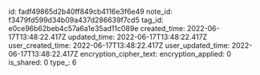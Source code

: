 id: fadf49865d2b40ff849cb4116e3f6e49
note_id: f3479fd599d34b09a437d286639f7cd5
tag_id: e0ce96b62beb4c57a6a1e35ad11c089e
created_time: 2022-06-17T13:48:22.417Z
updated_time: 2022-06-17T13:48:22.417Z
user_created_time: 2022-06-17T13:48:22.417Z
user_updated_time: 2022-06-17T13:48:22.417Z
encryption_cipher_text: 
encryption_applied: 0
is_shared: 0
type_: 6